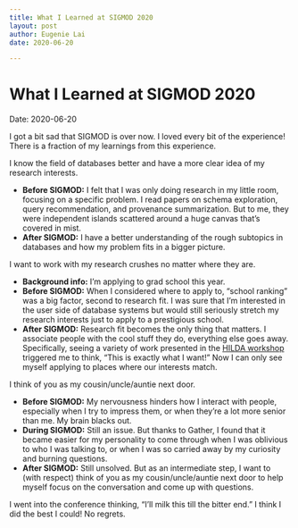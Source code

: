 ```yaml
---
title: What I Learned at SIGMOD 2020
layout: post
author: Eugenie Lai
date: 2020-06-20

---
```


# What I Learned at SIGMOD 2020
Date: 2020-06-20

I got a bit sad that SIGMOD is over now. I loved every bit of the experience! There is a fraction of my learnings from this experience.

I know the field of databases better and have a more clear idea of my research interests.
* **Before SIGMOD:** I felt that I was only doing research in my little room, focusing on a specific problem. I read papers on schema exploration, query recommendation, and provenance summarization. But to me, they were independent islands scattered around a huge canvas that’s covered in mist.
* **After SIGMOD:** I have a better understanding of the rough subtopics in databases and how my problem fits in a bigger picture. 

I want to work with my research crushes no matter where they are.
* **Background info:** I’m applying to grad school this year.
* **Before SIGMOD:** When I considered where to apply to, “school ranking” was a big factor, second to research fit. I was sure that I’m interested in the user side of database systems but would still seriously stretch my research interests just to apply to a prestigious school.
* **After SIGMOD:** Research fit becomes the only thing that matters. I associate people with the cool stuff they do, everything else goes away. Specifically, seeing a variety of work presented in the [HILDA workshop](https://hilda.io/2020/) triggered me to think, “This is exactly what I want!” Now I can only see myself applying to places where our interests match. 

I think of you as my cousin/uncle/auntie next door. 
* **Before SIGMOD:** My nervousness hinders how I interact with people, especially when I try to impress them, or when they’re a lot more senior than me. My brain blacks out. 
* **During SIGMOD:** Still an issue. But thanks to Gather, I found that it became easier for my personality to come through when I was oblivious to who I was talking to, or when I was so carried away by my curiosity and burning questions.
* **After SIGMOD:** Still unsolved. But as an intermediate step, I want to (with respect) think of you as my cousin/uncle/auntie next door to help myself focus on the conversation and come up with questions. 

I went into the conference thinking, “I’ll milk this till the bitter end.” I think I did the best I could! No regrets. 


